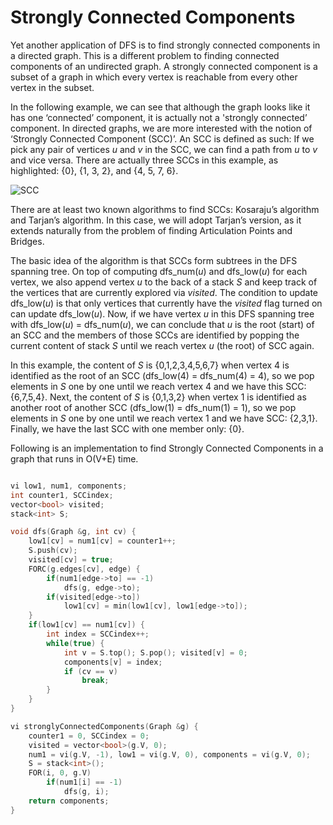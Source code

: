 # Strongly Connected Components

Yet another application of DFS is to find strongly connected components in a directed graph. This is a different problem to finding connected components of an undirected graph. A strongly connected component is a subset of a graph in which every vertex is reachable from every other vertex in the subset.

In the following example, we can see that although the graph looks like it has  one ‘connected’ component, it is actually not a 'strongly connected’ component. In directed graphs, we are more interested with the notion of ‘Strongly Connected Component (SCC)’. An SCC is defined as such: If we pick any pair of vertices _u_ and _v_ in the SCC, we can find a path from _u_ to _v_ and vice versa. There are actually three SCCs in this example, as highlighted: {0}, {1, 3, 2}, and {4, 5, 7, 6}.

![SCC](https://i.imgur.com/9KMt0Db.png)

There are at least two known algorithms to find SCCs: Kosaraju’s algorithm and Tarjan’s algorithm. In this case, we will adopt Tarjan’s version, as it extends naturally from the problem of finding Articulation Points and Bridges.

The basic idea of the algorithm is that SCCs form subtrees in the DFS spanning tree. On top of computing dfs_num(_u_) and dfs_low(_u_) for each vertex, we also append vertex _u_ to the back of a stack _S_ and keep track of the vertices that are currently explored via _visited_. The condition to update dfs_low(_u_) is that only vertices that currently have the _visited_ flag turned on can update dfs_low(_u_). Now, if we have vertex _u_ in this DFS spanning tree with dfs_low(_u_) = dfs_num(_u_), we can conclude that _u_ is the root (start) of an SCC and the members of those SCCs are identified by popping the current content of stack _S_ until we reach vertex _u_ (the root) of SCC again.

In this example, the content of _S_ is {0,1,2,3,4,5,6,7} when vertex 4 is identified as the root of an SCC (dfs_low(4) = dfs_num(4) = 4), so we pop elements in _S_ one by one until we reach vertex 4 and we have this SCC: {6,7,5,4}. Next, the content of _S_ is {0,1,3,2} when vertex 1 is identified as another root of another SCC (dfs_low(1) = dfs_num(1) = 1), so we pop elements in _S_ one by one until we reach vertex 1 and we have SCC: {2,3,1}. Finally, we have the last SCC with one member only: {0}.

Following is an implementation to find Strongly Connected Components in a graph that runs in O(V+E) time.

```cpp

vi low1, num1, components;
int counter1, SCCindex;
vector<bool> visited;
stack<int> S;

void dfs(Graph &g, int cv) {
	low1[cv] = num1[cv] = counter1++;
	S.push(cv);
	visited[cv] = true;
	FORC(g.edges[cv], edge) {
		if(num1[edge->to] == -1)
			dfs(g, edge->to);
		if(visited[edge->to])
			low1[cv] = min(low1[cv], low1[edge->to]);        
	}
	if(low1[cv] == num1[cv]) {
		int index = SCCindex++;
		while(true) {
			int v = S.top(); S.pop(); visited[v] = 0;
			components[v] = index;
			if (cv == v)
				break;
		}
	}
}

vi stronglyConnectedComponents(Graph &g) {
	counter1 = 0, SCCindex = 0;
	visited = vector<bool>(g.V, 0);
	num1 = vi(g.V, -1), low1 = vi(g.V, 0), components = vi(g.V, 0);
	S = stack<int>();
	FOR(i, 0, g.V)
		if(num1[i] == -1)
			dfs(g, i);
	return components;
}

```
